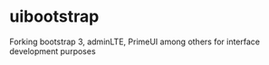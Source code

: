 # uibootstrap
Forking bootstrap 3, adminLTE, PrimeUI among others for interface development purposes
